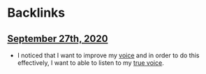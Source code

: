 
# Backlinks
## [September 27th, 2020](<September 27th, 2020.md>)
- I noticed that I want to improve my [voice](<voice.md>) and in order to do this effectively, I want to able to listen to my [true voice](<true voice.md>).

